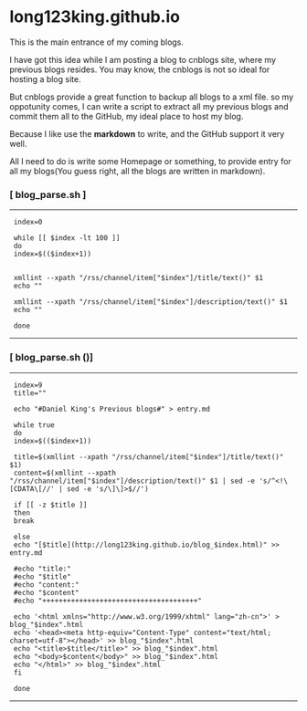 long123king.github.io
=====================

This is the main entrance of my coming blogs.

I have got this idea while I am posting a blog to cnblogs site, where my previous blogs resides.
You may know, the cnblogs is not so ideal for hosting a blog site.

But cnblogs provide a great function to backup all blogs to a xml file.
so my oppotunity comes, I can write a script to extract all my previous blogs and commit them all 
to the GitHub, my ideal place to host my blog.

Because I like use the **markdown** to write, and the GitHub support it very well.

All I need to do is write some Homepage or something, to provide entry for all my blogs(You guess right, 
all the blogs are written in markdown).

### \[ blog_parse.sh \] ###
*****************************************************************
     index=0     
          
     while [[ $index -lt 100 ]]     
     do     
     index=$(($index+1))     
          
          
     xmllint --xpath "/rss/channel/item["$index"]/title/text()" $1     
     echo ""     
          
     xmllint --xpath "/rss/channel/item["$index"]/description/text()" $1     
     echo ""     
          
     done     
*****************************************************************
### \[ blog_parse.sh ()\] ###
*****************************************************************
     index=9     
     title=""     
          
     echo "#Daniel King's Previous blogs#" > entry.md     
          
     while true     
     do     
     index=$(($index+1))     
          
     title=$(xmllint --xpath "/rss/channel/item["$index"]/title/text()" $1)     
     content=$(xmllint --xpath "/rss/channel/item["$index"]/description/text()" $1 | sed -e 's/^<!\[CDATA\[//' | sed -e 's/\]\]>$//')     
          
     if [[ -z $title ]]     
     then     
     break     
          
     else     
     echo "[$title](http://long123king.github.io/blog_$index.html)" >> entry.md     
          
     #echo "title:"     
     #echo "$title"     
     #echo "content:"     
     #echo "$content"     
     #echo "++++++++++++++++++++++++++++++++++++++"     
          
     echo '<html xmlns="http://www.w3.org/1999/xhtml" lang="zh-cn">' > blog_"$index".html     
     echo '<head><meta http-equiv="Content-Type" content="text/html; charset=utf-8"></head>' >> blog_"$index".html     
     echo "<title>$title</title>" >> blog_"$index".html     
     echo "<body>$content</body>" >> blog_"$index".html     
     echo "</html>" >> blog_"$index".html     
     fi     
          
     done     
*****************************************************************
